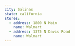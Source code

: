 ```yaml
---
city: Salinas
state: california
stores:
  - address: 1800 N Main
    name: Walmart
  - address: 1375 N Davis Road
    name: Walmart
---
```

